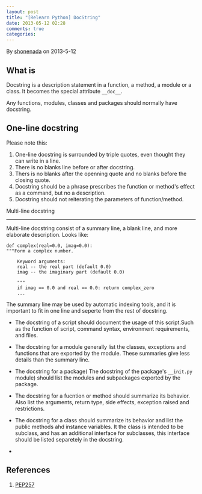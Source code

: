 ```yaml
---
layout: post
title: "[Relearn Python] DocString"
date: 2013-05-12 02:28
comments: true
categories: 
---
```

By [shonenada](http://www.shonenada.com) on 2013-5-12

What is 
------
Docstring is a description statement in a function, a method, a module or a class. It becomes the special attribute `__doc__`.

Any functions, modules, classes and packages should normally have docstring.

One-line docstring
----------------
Please note this:

1. One-line docstring is surrounded by triple quotes, even thought they can write in a line.
1. There is no blanks line before or after docstring.
1. Thers is no blanks after the openning quote and no blanks before the closing quote.
1. Docstring should be a phrase prescribes the function or method's effect as a command, but no a description.
1. Docstring should not reiterating the parameters of function/method.

Multi-line docstring
<!-- more -->
-----------------
Multi-line docstring consist of a summary line, a blank line, and more elaborate description. Looks like:

    def complex(real=0.0, imag=0.0):
    """Form a complex number.
		
        Keyword arguments:
        real -- the real part (default 0.0)
        imag -- the imaginary part (default 0.0)

        """
        if imag == 0.0 and real == 0.0: return complex_zero
        ...

The summary line may be used by automatic indexing tools, and it is important to fit in one line and seperte from the rest of docstring.

* The docstring of a script should document the usage of this script.Such as the function of script, command syntax, environment requirements, and files.
* The docstring for a module generally list the classes, exceptions and functions that are exported by the module. These summaries give less details than the summary line.

* The docstring for a package( The docstring of the package's `__init.py` module) should list the modules and subpackages exported by the package.

* The docstring for a fucntion or method should summarize its behavior. Also list the arguments, return type, side effects, exception raised and restrictions.

* The docstring for a class should summarize its behavior and list the public methods ahd instance variables. It the class is intended to be subclass, and has an additional interface for subclasses, this interface should be listed separetely in the docstring.

* 

References
---------
1. [PEP257](http://www.python.org/dev/peps/pep-0257/)